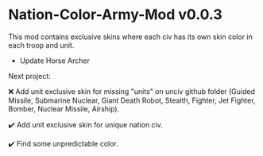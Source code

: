 # Nation-Color-Army-Mod v0.0.3
This mod contains exclusive skins where each civ has its own skin color in each troop and unit.
 - Update Horse Archer

Next project:

 ❌ Add unit exclusive skin for missing "units" on unciv github folder (Guided Missile, Submarine Nuclear, Giant Death Robot, Stealth, Fighter, Jet Fighter, Bomber, Nuclear Missile, Airship).

✔️ Add unit exclusive skin for unique nation civ.

✔️ Find some unpredictable color.
